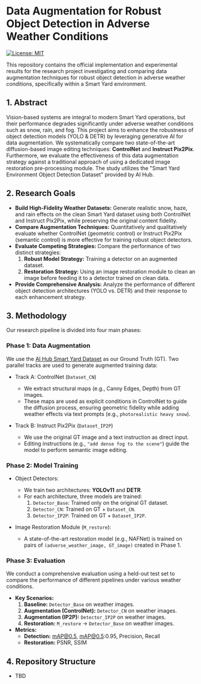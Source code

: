 # Data Augmentation for Robust Object Detection in Adverse Weather Conditions

[![License: MIT](https://img.shields.io/badge/License-MIT-yellow.svg)](https://opensource.org/licenses/MIT)

This repository contains the official implementation and experimental results for the research project investigating and comparing data augmentation techniques for robust object detection in adverse weather conditions, specifically within a Smart Yard environment.

## 1. Abstract

Vision-based systems are integral to modern Smart Yard operations, but their performance degrades significantly under adverse weather conditions such as snow, rain, and fog. This project aims to enhance the robustness of object detection models (YOLO & DETR) by leveraging generative AI for data augmentation. We systematically compare two state-of-the-art diffusion-based image editing techniques: **ControlNet** and **Instruct Pix2Pix**. Furthermore, we evaluate the effectiveness of this data augmentation strategy against a traditional approach of using a dedicated image restoration pre-processing module. The study utilizes the "Smart Yard Environment Object Detection Dataset" provided by AI Hub.

## 2. Research Goals

- **Build High-Fidelity Weather Datasets:** Generate realistic snow, haze, and rain effects on the clean Smart Yard dataset using both ControlNet and Instruct Pix2Pix, while preserving the original content fidelity.
- **Compare Augmentation Techniques:** Quantitatively and qualitatively evaluate whether ControlNet (geometric control) or Instruct Pix2Pix (semantic control) is more effective for training robust object detectors.
- **Evaluate Competing Strategies:** Compare the performance of two distinct strategies:
    1.  **Robust Model Strategy:** Training a detector on an augmented dataset.
    2.  **Restoration Strategy:** Using an image restoration module to clean an image before feeding it to a detector trained on clean data.
- **Provide Comprehensive Analysis:** Analyze the performance of different object detection architectures (YOLO vs. DETR) and their response to each enhancement strategy.

## 3. Methodology

Our research pipeline is divided into four main phases:

### Phase 1: Data Augmentation

We use the [AI Hub Smart Yard Dataset](https://www.aihub.or.kr/aihubdata/data/view.do?dataSetSn=71770) as our Ground Truth (GT). Two parallel tracks are used to generate augmented training data:

-   Track A: ControlNet (`Dataset_CN`)
    -   We extract structural maps (e.g., Canny Edges, Depth) from GT images.
    -   These maps are used as explicit conditions in ControlNet to guide the diffusion process, ensuring geometric fidelity while adding weather effects via text prompts (e.g., `photorealistic heavy snow`).

-   Track B: Instruct Pix2Pix (`Dataset_IP2P`)
    -   We use the original GT image and a text instruction as direct input.
    -   Editing instructions (e.g., `"add dense fog to the scene"`) guide the model to perform semantic image editing.

### Phase 2: Model Training

-   Object Detectors:
    -   We train two architectures: **YOLOv11** and **DETR**.
    -   For each architecture, three models are trained:
        1.  `Detector_Base`: Trained only on the original GT dataset.
        2.  `Detector_CN`: Trained on GT + `Dataset_CN`.
        3.  `Detector_IP2P`: Trained on GT + `Dataset_IP2P`.

-   Image Restoration Module (`M_restore`):
    -   A state-of-the-art restoration model (e.g., NAFNet) is trained on pairs of `(adverse_weather_image, GT_image)` created in Phase 1.

### Phase 3: Evaluation

We conduct a comprehensive evaluation using a held-out test set to compare the performance of different pipelines under various weather conditions.

-   **Key Scenarios:**
    1.  **Baseline:** `Detector_Base` on weather images.
    2.  **Augmentation (ControlNet):** `Detector_CN` on weather images.
    3.  **Augmentation (IP2P):** `Detector_IP2P` on weather images.
    4.  **Restoration:** `M_restore` -> `Detector_Base` on weather images.
-   **Metrics:**
    -   **Detection:** mAP@0.5, mAP@0.5:0.95, Precision, Recall
    -   **Restoration:** PSNR, SSIM

## 4. Repository Structure
- TBD
